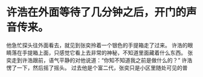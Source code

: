 # 许浩在外面等待了几分钟之后，开门的声音传来。
他急忙探头往外面看去，就见到张奕拎着一个银色的手提箱走了过来。
许浩的眼睛落在手提箱上面，只感觉它看上去非常的神秘，不知道里面藏着什么东西。
张奕走到许浩跟前，语气平静的对他说道：“你知不知道我之前是做什么的？”
许浩愣了一下，然后摇了摇头。
过去他是个富二代，张奕只是小区里随处可见的普

